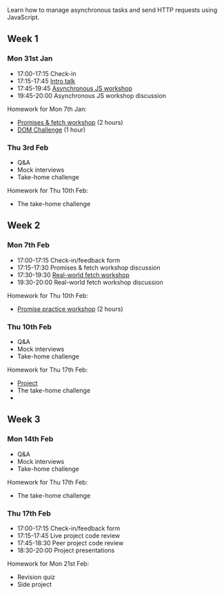 Learn how to manage asynchronous tasks and send HTTP requests using JavaScript.

## Week 1

### Mon 31st Jan

- 17:00-17:15 Check-in
- 17:15-17:45 [Intro talk](https://fac-slides.netlify.app/slides/http/)
- 17:45-19:45 [Asynchronous JS workshop](/workshops/functions-callbacks-async/)
- 19:45-20:00 Asynchronous JS workshop discussion

Homework for Mon 7th Jan:

- [Promises & fetch workshop](/workshops/learn-fetch/) (2 hours)
- [DOM Challenge](/workshops/dom-challenge/) (1 hour)

### Thu 3rd Feb

- Q&A
- Mock interviews
- Take-home challenge

Homework for Thu 10th Feb:

- The take-home challenge

## Week 2

### Mon 7th Feb

- 17:00-17:15 Check-in/feedback form
- 17:15-17:30 Promises & fetch workshop discussion
- 17:30-19:30 [Real-world fetch workshop](/workshops/real-world-fetch)
- 19:30-20:00 Real-world fetch workshop discussion

Homework for Thu 10th Feb:

- [Promise practice workshop](/workshops/promise-practice/) (2 hours)

### Thu 10th Feb

- Q&A
- Mock interviews
- Take-home challenge

Homework for Thu 17th Feb:

- [Project](../project/)
- The take-home challenge
- 
## Week 3

### Mon 14th Feb

- Q&A
- Mock interviews
- Take-home challenge

Homework for Thu 17th Feb:

- The take-home challenge

### Thu 17th Feb

- 17:00-17:15 Check-in/feedback form
- 17:15-17:45 Live project code review
- 17:45-18:30 Peer project code review
- 18:30-20:00 Project presentations

Homework for Mon 21st Feb:

- Revision quiz
- Side project
